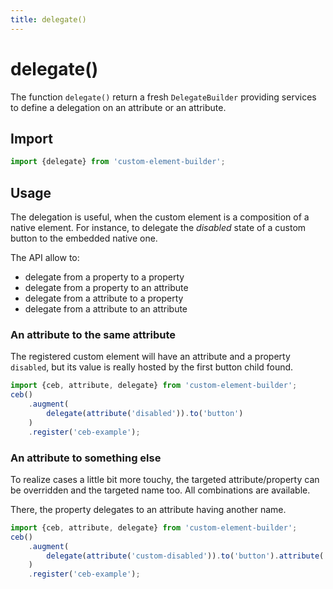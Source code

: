```yaml
---
title: delegate()
---
```

# delegate()

The function `delegate()` return a fresh `DelegateBuilder` providing services to define a delegation on an attribute or an attribute.

## Import

```javascript
import {delegate} from 'custom-element-builder';
```

## Usage

The delegation is useful, when the custom element is a composition of a native element.
For instance, to delegate the _disabled_ state of a custom button to the embedded native one.

The API allow to:

- delegate from a property to a property
- delegate from a property to an attribute
- delegate from a attribute to a property
- delegate from a attribute to an attribute

### An attribute to the same attribute

The registered custom element will have an attribute and a property `disabled`,
but its value is really hosted by the first button child found.

```javascript
import {ceb, attribute, delegate} from 'custom-element-builder';
ceb()
    .augment(
        delegate(attribute('disabled')).to('button')
    )
    .register('ceb-example');
```

### An attribute to something else

To realize cases a little bit more touchy, the targeted attribute/property can be overridden and the targeted name too. 
All combinations are available.

There, the property delegates to an attribute having another name.

```javascript
import {ceb, attribute, delegate} from 'custom-element-builder';
ceb()
    .augment(
        delegate(attribute('custom-disabled')).to('button').attribute('disabled')
    )
    .register('ceb-example');
```

